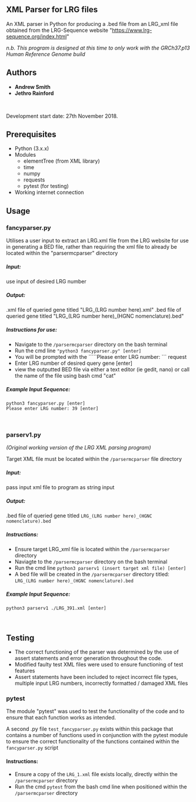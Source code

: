 ## XML Parser for LRG files

An XML parser in Python for producing a .bed file from an LRG_xml file obtained from the LRG-Sequence website "https://www.lrg-sequence.org/index.html"

*n.b. This program is designed at this time to only work with the GRCh37.p13 Human Reference Genome build*

## Authors
- **Andrew Smith**
- **Jethro Rainford**

<br/>

Development start date: 27th November 2018.

## Prerequisites


- Python (3.x.x)
- Modules
    - elementTree (from XML library)
    - time
    - numpy
    - requests
    - pytest (for testing)
- Working internet connection


## Usage

### fancyparser.py

Utilises a user input to extract an LRG.xml file from the LRG website for use in generating
a BED file, rather than requiring the xml file to already be located within the "parsermcparser" directory

##### Input:

use input of desired LRG number

##### Output:

.xml file of queried gene titled "LRG_(LRG number here).xml"
.bed file of queried gene titled "LRG_(LRG number here)_(HGNC nomenclature).bed"

##### Instructions for use:

- Navigate to the ```/parsermcparser``` directory on the bash terminal
- Run the cmd line `````"python3 fancyparser.py" [enter]`````
- You will be prompted with the `````Please enter LRG number: ``` request
- Enter LRG number of desired query gene [enter]
- view the outputted BED file via either a text editor (ie gedit, nano) or call the name of the file using bash cmd "cat"

##### Example Input Sequence:
```
python3 fancyparser.py [enter]
Please enter LRG number: 39 [enter]
```
<br/>

### parserv1.py

*(Original working version of the LRG XML parsing program)*

Target XML file must be located within the ```/parsermcparser``` file directory

##### Input:

pass input xml file to program as string input

##### Output:

.bed file of queried gene titled ```LRG_(LRG number here)_(HGNC nomenclature).bed```

##### Instructions:
- Ensure target LRG_xml file is located within the ```/parsermcparser``` directory
- Naviagte to the ```/parsermcparser``` directory on the bash terminal
- Run the cmd line ```python3 parserv1 (insert target xml file) [enter]```
- A bed file will be created in the ```/parsermcparser``` directory titled: ```LRG_(LRG number here)_(HGNC nomenclature).bed```

##### Example Input Sequence:
```
python3 parserv1 ./LRG_391.xml [enter]
```
<br/>

## Testing

- The correct functioning of the parser was determined by the use of assert statements and error generation throughout the code.
- Modified faulty test XML files were used to ensure functioning of test features
- Assert statements have been included to reject incorrect file types, multiple input LRG numbers, incorrectly formatted / damaged XML files

### pytest
The module "pytest" was used to test the functionality of the code and to ensure that each function works as intended.

A second .py file ```test_fancyparser.py``` exists within this package that contains a number of functions used in conjunction with the pytest module to ensure the correct functionality of the functions contained within the ```fancyparser.py``` script

#### Instructions:
- Ensure a copy of the ```LRG_1.xml``` file exists locally, directly  within the ```/parsermcparser``` directory
- Run the cmd ```pytest``` from the bash cmd line when positioned within the ```/parsermcparser``` directory
